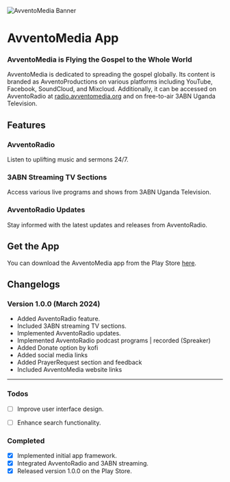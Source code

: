 ![AvventoMedia Banner](https://avventomedia.org/wp-content/uploads/2023/10/avventoMediaAppAdvert.png)
# AvventoMedia App

### AvventoMedia is Flying the Gospel to the Whole World

AvventoMedia is dedicated to spreading the gospel globally. Its content is branded as AvventoProductions on various platforms including YouTube, Facebook, SoundCloud, and Mixcloud. Additionally, it can be accessed on AvventoRadio at [radio.avventomedia.org](https://radio.avventomedia.org) and on free-to-air 3ABN Uganda Television.

## Features

### AvventoRadio
 Listen to uplifting music and sermons 24/7.

### 3ABN Streaming TV Sections
 Access various live programs and shows from 3ABN Uganda Television.

### AvventoRadio Updates
Stay informed with the latest updates and releases from AvventoRadio.

## Get the App

You can download the AvventoMedia app from the Play Store [here](playstore_link_here).

## Changelogs

### Version 1.0.0 (March 2024)
- Added AvventoRadio feature.
- Included 3ABN streaming TV sections.
- Implemented AvventoRadio updates.
- Implemented AvventoRadio podcast programs | recorded (Spreaker)
- Added Donate option by kofi
- Added social media links
- Added PrayerRequest section and feedback
- Included AvventoMedia website links

---

### Todos
- [ ] Improve user interface design.
- [ ] Enhance search functionality.


### Completed
- [x] Implemented initial app framework.
- [x] Integrated AvventoRadio and 3ABN streaming.
- [x] Released version 1.0.0 on the Play Store.

